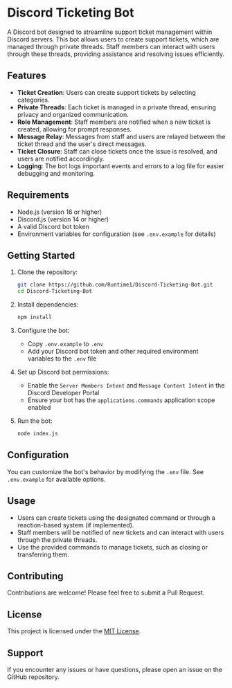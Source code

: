 # Discord Ticketing Bot

A Discord bot designed to streamline support ticket management within Discord servers. This bot allows users to create support tickets, which are managed through private threads. Staff members can interact with users through these threads, providing assistance and resolving issues efficiently.

## Features

- **Ticket Creation**: Users can create support tickets by selecting categories.
- **Private Threads**: Each ticket is managed in a private thread, ensuring privacy and organized communication.
- **Role Management**: Staff members are notified when a new ticket is created, allowing for prompt responses.
- **Message Relay**: Messages from staff and users are relayed between the ticket thread and the user's direct messages.
- **Ticket Closure**: Staff can close tickets once the issue is resolved, and users are notified accordingly.
- **Logging**: The bot logs important events and errors to a log file for easier debugging and monitoring.

## Requirements

- Node.js (version 16 or higher)
- Discord.js (version 14 or higher)
- A valid Discord bot token
- Environment variables for configuration (see `.env.example` for details)

## Getting Started

1. Clone the repository:
   ```bash
   git clone https://github.com/Runtime1/Discord-Ticketing-Bot.git
   cd Discord-Ticketing-Bot
   ```

2. Install dependencies:
   ```bash
   npm install
   ```

3. Configure the bot:
   - Copy `.env.example` to `.env`
   - Add your Discord bot token and other required environment variables to the `.env` file

4. Set up Discord bot permissions:
   - Enable the `Server Members Intent` and `Message Content Intent` in the Discord Developer Portal
   - Ensure your bot has the `applications.commands` application scope enabled

5. Run the bot:
   ```bash
   node index.js
   ```

## Configuration

You can customize the bot's behavior by modifying the `.env` file. See `.env.example` for available options.

## Usage

- Users can create tickets using the designated command or through a reaction-based system (if implemented).
- Staff members will be notified of new tickets and can interact with users through the private threads.
- Use the provided commands to manage tickets, such as closing or transferring them.

## Contributing

Contributions are welcome! Please feel free to submit a Pull Request.

## License

This project is licensed under the [MIT License](LICENSE).

## Support

If you encounter any issues or have questions, please open an issue on the GitHub repository.

